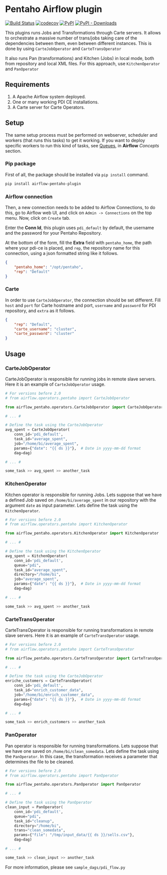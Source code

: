 # Pentaho Airflow plugin

[![Build Status](https://travis-ci.org/damavis/airflow-pentaho-plugin.svg?branch=master)](https://travis-ci.org/damavis/airflow-pentaho-plugin)
[![codecov](https://codecov.io/gh/damavis/airflow-pentaho-plugin/branch/master/graph/badge.svg)](https://codecov.io/gh/damavis/airflow-pentaho-plugin)
[![PyPI](https://img.shields.io/pypi/v/airflow-pentaho-plugin)](https://pypi.org/project/airflow-pentaho-plugin/)
[![PyPI - Downloads](https://img.shields.io/pypi/dm/airflow-pentaho-plugin)](https://pypi.org/project/airflow-pentaho-plugin/)

This plugins runs Jobs and Transformations through Carte servers.
It allows to orchestrate a massive number of trans/jobs taking care 
of the dependencies between them, even between different instances.
This is done by using `CarteJobOperator` and `CarteTransOperator`

It also runs Pan (transformations) and Kitchen (Jobs) in local mode,
both from repository and local XML files. For this approach, use
`KitchenOperator` and `PanOperator`

## Requirements

1. A Apache Airflow system deployed.
2. One or many working PDI CE installations.
3. A Carte server for Carte Operators.

## Setup

The same setup process must be performed on webserver, scheduler
and workers (that runs this tasks) to get it working. If you want to
deploy specific workers to run this kind of tasks, see 
[Queues](https://airflow.apache.org/docs/stable/concepts.html#queues),
in **Airflow** *Concepts* section.

### Pip package

First of all, the package should be installed via `pip install` command.

```bash
pip install airflow-pentaho-plugin
```

### Airflow connection

Then, a new connection needs to be added to Airflow Connections, to do this,
go to Airflow web UI, and click on `Admin -> Connections` on the top menu.
Now, click on `Create` tab.

Enter the **Conn Id**, this plugin uses `pdi_default` by default, the username
and the password for your Pentaho Repository.

At the bottom of the form, fill the **Extra** field with `pentaho_home`, the
path where your pdi-ce is placed, and `rep`, the repository name for this
connection, using a json formatted string like it follows.

```json
{
    "pentaho_home": "/opt/pentaho",
    "rep": "Default"
}
```

### Carte

In order to use `CarteJobOperator`, the connection should be set different. Fill
`host` and `port` for Carte hostname and port, `username` and `password` for PDI
repository, and `extra` as it follows.

```json
{
    "rep": "Default",
    "carte_username": "cluster",
    "carte_password": "cluster"
}
```

## Usage

### CarteJobOperator

CarteJobOperator is responsible for running jobs in remote slave servers. Here
it is an example of `CarteJobOperator` usage.

```python
# For versions before 2.0
# from airflow.operators.pentaho import CarteJobOperator

from airflow_pentaho.operators.CarteJobOperator import CarteJobOperator

# ... #

# Define the task using the CarteJobOperator
avg_spent = CarteJobOperator(
    conn_id='pdi_default',
    task_id="average_spent",
    job="/home/bi/average_spent",
    params={"date": "{{ ds }}"},  # Date in yyyy-mm-dd format
    dag=dag)

# ... #

some_task >> avg_spent >> another_task
```

### KitchenOperator

Kitchen operator is responsible for running Jobs. Lets suppose that we have
a defined *Job* saved on `/home/bi/average_spent` in our repository with
the argument `date` as input parameter. Lets define the task using the
`KitchenOperator`.

```python
# For versions before 2.0
# from airflow.operators.pentaho import KitchenOperator

from airflow_pentaho.operators.KitchenOperator import KitchenOperator

# ... #

# Define the task using the KitchenOperator
avg_spent = KitchenOperator(
    conn_id='pdi_default',
    queue="pdi",
    task_id="average_spent",
    directory="/home/bi",
    job="average_spent",
    params={"date": "{{ ds }}"},  # Date in yyyy-mm-dd format
    dag=dag)

# ... #

some_task >> avg_spent >> another_task
```

### CarteTransOperator

CarteTransOperator is responsible for running transformations in remote slave
servers. Here it is an example of `CarteTransOperator` usage.

```python
# For versions before 2.0
# from airflow.operators.pentaho import CarteTransOperator

from airflow_pentaho.operators.CarteTransOperator import CarteTransOperator

# ... #

# Define the task using the CarteJobOperator
enriche_customers = CarteTransOperator(
    conn_id='pdi_default',
    task_id="enrich_customer_data",
    job="/home/bi/enrich_customer_data",
    params={"date": "{{ ds }}"},  # Date in yyyy-mm-dd format
    dag=dag)

# ... #

some_task >> enrich_customers >> another_task
```

### PanOperator

Pan operator is responsible for running transformations. Lets suppose that
we have one saved on `/home/bi/clean_somedata`. Lets define the task using the
`PanOperator`. In this case, the transformation receives a parameter that
determines the file to be cleaned.

```python
# For versions before 2.0
# from airflow.operators.pentaho import PanOperator

from airflow_pentaho.operators.PanOperator import PanOperator

# ... #

# Define the task using the PanOperator
clean_input = PanOperator(
    conn_id='pdi_default',
    queue="pdi",
    task_id="cleanup",
    directory="/home/bi",
    trans="clean_somedata",
    params={"file": "/tmp/input_data/{{ ds }}/sells.csv"},
    dag=dag)

# ... #

some_task >> clean_input >> another_task
```

For more information, please see `sample_dags/pdi_flow.py`
